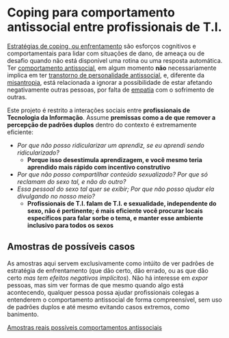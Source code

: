 # Coping para comportamento antissocial entre profissionais de T.I.
[Estratégias de coping, ou enfrentamento](https://pt.wikipedia.org/wiki/Mecanismos_de_enfrentamento)
são esforços cognitivos e comportamentais para lidar com situações de dano, de
ameaça ou de desafio quando não está disponível uma rotina ou uma resposta
automática. Ter [comportamento antissocial](https://pt.wikipedia.org/wiki/Comportamento_antissocial),
em algum momento **não** necessariamente implica em ter [transtorno de personalidade antissocial](https://pt.wikipedia.org/wiki/Transtorno_de_personalidade_antissocial), e,
diferente da [misantropia](https://pt.wikipedia.org/wiki/Misantropia), está
relacionada a ignorar a possibilidade de estar afetando negativamente outras
pessoas, por falta de [empatia](https://pt.wikipedia.org/wiki/Empatia) com o
sofrimento de outras.

Este projeto é restrito a interações sociais entre **profissionais de Tecnologia
da Informação**. Assume **premissas como a de que remover a percepção de padrões
duplos** dentro do contexto é extremamente eficiente:

- _Por que não posso ridicularizar um aprendiz, se eu aprendi sendo ridicularizado?_
  - **Porque isso desestimula aprendizagem, e você mesmo teria aprendido mais rápido com incentivo construtivo**
- _Por que não posso compartilhar conteúdo sexualizado? Por que só reclamam do sexo tal, e não do outro?_
- _Essa pessoal do sexo tal quer se exibir; Por que não posso ajudar ela divulgando no nosso meio?_
  - **Profissionais de T.I. falam de T.I. e sexualidade, independente do sexo, não é pertinente; é mais eficiente você procurar locais específicos para falar sorbe o tema, e manter esse ambiente inclusivo para todos os sexos**

## Amostras de possíveis casos

As amostras aqui servem exclusivamente como intúito de ver padrões de
estratégia de enfrentamento (que dão certo, dão errado, ou as que dão certo
_mas tem efeitos negativos implícitos_). Não há interesse em _expor_ pessoas,
mas sim ver formas de que mesmo quando algo está acontecendo, qualquer pessoa
possa ajudar profissionais colegas a entenderem o comportamento antissocial
de forma compreensível, sem uso de padrões duplos e até mesmo evitando casos
extremos, como banimento.

[Amostras reais possíveis comportamentos antissociais](amostras/index.md)
